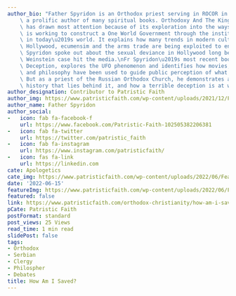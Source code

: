 ```yaml
---
author_bio: "Father Spyridon is an Orthodox priest serving in ROCOR in England and\
    \ a prolific author of many spiritual books. Orthodoxy And The Kingdom of Satan\
    \ has drawn most attention because of its exploration into the ways in which Satan\
    \ is working to construct a One World Government through the institutions we see\
    \ in today\u2019s world. It explains how many trends in modern culture, including\
    \ Hollywood, ecumensim and the arms trade are being exploited to enslave us. Fr\
    \ Spyridon spoke out about the sexual deviance in Hollywood long before the Harvey\
    \ Weinstein case hit the media.\nFr Spyridon\u2019s most recent book, The UFO\
    \ Deception, explores the UFO phenomenon and identifies how movies, technology\
    \ and philosophy have been used to guide public perception of what is happening.\
    \ But as a priest of the Russian Orthodox Church, he demonstrates a much longer\
    \ history that lies behind it, and how a terrible deception is at work."
author_designation: Contributor to Patristic Faith
author_img: https://www.patristicfaith.com/wp-content/uploads/2021/12/Fr20Spyridon-150x150.webp
author_name: Father Spyridon
author_social:
-   icon: fab fa-facebook-f
    url: https://www.facebook.com/Patristic-Faith-102505382206381
-   icon: fab fa-twitter
    url: https://twitter.com/patristic_faith
-   icon: fab fa-instagram
    url: https://www.instagram.com/patristicfaith/
-   icon: fas fa-link
    url: https://linkedin.com
cate: Apologetics
cate_img: https://www.patristicfaith.com/wp-content/uploads/2022/06/Featured-Image-19.png
date: '2022-06-15'
featureImg: https://www.patristicfaith.com/wp-content/uploads/2022/06/Featured-Image-19.png
featured: false
link: https://www.patristicfaith.com/orthodox-christianity/how-am-i-saved/
pCate: Patristic Faith
postFormat: standard
post_views: 25 Views
read_time: 1 min read
slidePost: false
tags:
- Orthodox
- Serbian
- Clergy
- Philospher
- Debates
title: How Am I Saved?
---
```

